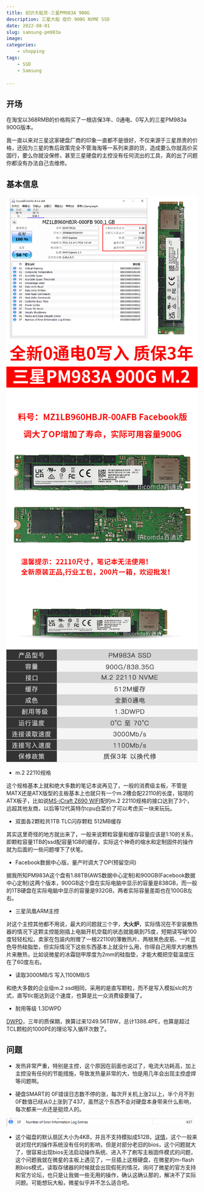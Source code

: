 ```yaml
---
title: 初识大船货-三星PM983A 900G
description: 三星大船 低价 900G NVME SSD
date: 2022-08-01
slug: samsung-pm983a
image: 
categories:
    - shopping
tags:
    - SSD
    - Samsung

---
```


## 开场
在淘宝以368RMB的价格购买了一根店保3年、0通电、0写入的三星PM983a 900G版本。

我一直以来对三星这家硬盘厂商的印象一直都不是很好，不仅来源于三星昂贵的价格，还因为三星的售后政策完全不管海淘等一系列来源的货，造成要么你就高价买国行，要么你就没保修，甚至三星硬盘的主控没有任何流出的工具，真的出了问题你都没有办法自己去维修。

## 基本信息
![主图](卖家图1.jpg)  ![料号](卖家图2.jpg)  ![参数](卖家图3.jpg)

- m.2 22110规格

这个规格基本上就和绝大多数的笔记本说再见了，一般的消费级主板，不管是MATX还是ATX版型的主板基本上也就只有一个m.2槽会配22110的长度，铭瑄的ATX板子，比如说[MS-iCraft Z690 WIFI](http://www.maxsun.com.cn/2021/1103/5619.html)配的m.2 22110规格的接口达到了3个，远超其他友商，以后等12代英特尔cpu白菜价了可以考虑买一块来玩玩。

- 双面各2颗粒共1TB TLC闪存颗粒 512MB缓存

其实这里奇怪的地方就出来了，一般来说颗粒容量和缓存容量应该是1:10的关系，即颗粒容量1TB的ssd配容量1GB的缓存，实际这个神奇的缩水和定制固件的操作就为后面的一些问题埋下了伏笔。

- Facebook数据中心版，量产时调大了OP(预留空间)

据我所知PM983A这个盘有1.88TB(AWS数据中心定制)和900GB(Facebook数据中心定制)这两个版本，900GB这个盘在实际电脑中显示的容量是838GB，而一般的1TB硬盘在实际电脑中显示的容量是932GB，两者实际容量差距也在100GB左右。

- 三星凤凰ARM主控

对这个主控其他都不用说，最大的问题就三个字，**大火炉**，实际情况在不安装散热器的情况下这颗主控能刚插上电脑开机空载的状态就能飙到75度，短期读写破100度轻轻松松，卖家在包装内附赠了一根22110的薄散热片、两根黑色皮筋、一片蓝色导热硅脂垫，但实际情况下这些东西基本上就没什么用，你得自己用厚大的散热片来散热，比如说微星的冰霜铠甲厚度为2mm的硅脂垫，才能大概把空载温度压在了60度左右。

- 读取3000MB/S 写入1100MB/S

和绝大多数的企业级m.2 ssd相同，采用的是直写颗粒，而不是写入模拟slc的方式，直写tlc能达到这个速度，也算是比一众消费级要强了。

- 耐用等级 1.3DWPD

[DWPD](https://www.kingston.com/en/ssd/dwpd)，三年的质保期，换算过来1249.56TBW，总计1388.4PE，也算是超过TCL颗粒的1000PE的理论写入循环次数了。

## 问题

- 发热非常严重，特别是主控，这个原因在前面也说过了，电流大功耗高，加上主控没有任何的节能措施，导致发热量非常的大，怕是用几年会出现主控虚焊等问题啊。

- 硬盘SMART的 0F错误日志数不停的涨，每次开关机上涨2以上，半个月不到0F数值已经从0上涨到了437，虽然这个东西不会对硬盘本身带来什么影响，每次都来一点还是挺烦人的。

![SMART 0F](SMART-0F.png)

- 这个磁盘的默认扇区大小为4KB，并且不支持模拟成512B，[详情](https://kb.vmware.com/s/article/2091600?lang=zh_cn)，这个一般来说对现代的操作系统没有任何的影响，但是对部分老旧的bios，这个问题就大了，很容易出现bios无法启动操作系统、进入不了刷写主板固件模式的问题，这个问题我就在微星的主板上遇见了，一旦插上这根硬盘，在微星的m-flash刷bios模式，读取存储器的时候就会出现假死的情况，询问了微星的官方支持和官方论坛，也只是让我做一些无用的操作，确认这确认那的，解决不了实际问题。可能想玩大船，微星似乎并不怎么适合吧。
